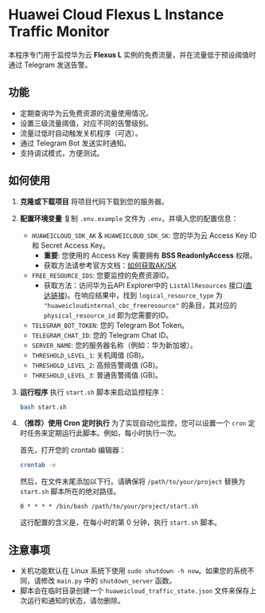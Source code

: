# Huawei Cloud Flexus L Instance Traffic Monitor

本程序专门用于监控华为云 **Flexus L** 实例的免费流量，并在流量低于预设阈值时通过 Telegram 发送告警。

## 功能

- 定期查询华为云免费资源的流量使用情况。
- 设置三级流量阈值，对应不同的告警级别。
- 流量过低时自动触发关机程序（可选）。
- 通过 Telegram Bot 发送实时通知。
- 支持调试模式，方便测试。

## 如何使用

1.  **克隆或下载项目**
    将项目代码下载到您的服务器。

2.  **配置环境变量**
    复制 `.env.example` 文件为 `.env`，并填入您的配置信息：
    - `HUAWEICLOUD_SDK_AK` & `HUAWEICLOUD_SDK_SK`: 您的华为云 Access Key ID 和 Secret Access Key。
        - **重要**: 您使用的 Access Key 需要拥有 **BSS ReadonlyAccess** 权限。
        - 获取方法请参考官方文档：[如何获取AK/SK](https://support.huaweicloud.com/devg-apisign/api-sign-provide.html)
    - `FREE_RESOURCE_IDS`: 您要监控的免费资源ID。
        - 获取方法：访问华为云API Explorer中的 `ListAllResources` 接口([直达链接](https://console.huaweicloud.com/apiexplorer/#/openapi/Config/debug?api=ListAllResources))。在响应结果中，找到 `logical_resource_type` 为 `"huaweicloudinternal_cbc_freeresource"` 的条目，其对应的 `physical_resource_id` 即为您需要的ID。
    - `TELEGRAM_BOT_TOKEN`: 您的 Telegram Bot Token。
    - `TELEGRAM_CHAT_ID`: 您的 Telegram Chat ID。
    - `SERVER_NAME`: 您的服务器名称（例如：华为新加坡）。
    - `THRESHOLD_LEVEL_1`: 关机阈值 (GB)。
    - `THRESHOLD_LEVEL_2`: 高频告警阈值 (GB)。
    - `THRESHOLD_LEVEL_3`: 普通告警阈值 (GB)。

3.  **运行程序**
    执行 `start.sh` 脚本来启动监控程序：
    ```bash
    bash start.sh
    ```

4.  **（推荐）使用 Cron 定时执行**
    为了实现自动化监控，您可以设置一个 `cron` 定时任务来定期运行此脚本。例如，每小时执行一次。

    首先，打开您的 crontab 编辑器：
    ```bash
    crontab -e
    ```

    然后，在文件末尾添加以下行。请确保将 `/path/to/your/project` 替换为 `start.sh` 脚本所在的绝对路径。
    ```cron
    0 * * * * /bin/bash /path/to/your/project/start.sh
    ```
    这行配置的含义是，在每小时的第 0 分钟，执行 `start.sh` 脚本。

## 注意事项

- 关机功能默认在 Linux 系统下使用 `sudo shutdown -h now`。如果您的系统不同，请修改 `main.py` 中的 `shutdown_server` 函数。
- 脚本会在临时目录创建一个 `huaweicloud_traffic_state.json` 文件来保存上次运行和通知的状态，请勿删除。

